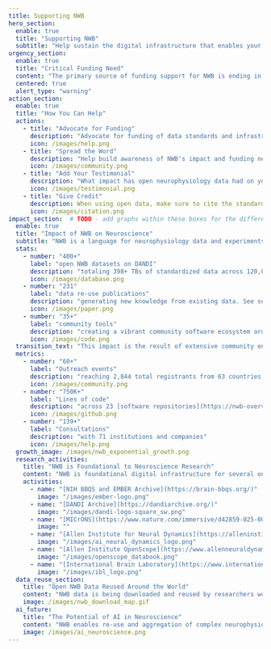 ```yaml
---
title: Supporting NWB
hero_section:
  enable: true
  title: "Supporting NWB"
  subtitle: "Help sustain the digital infrastructure that enables your neuroscience data sharing"
urgency_section:
  enable: true
  title: "Critical Funding Need"
  content: "The primary source of funding support for NWB is ending in March 2026. Loss in funding will result in dissolution of the team that develops and maintains NWB. This team is critical to ensure NWB software keeps working and is up-to-date with the latest methods in neuroscience research and advances in data science. We are working diligently to explore all options for funding NWB. **We need your help advocating for NWB!**"
  centered: true
  alert_type: "warning"
action_section:
  enable: true
  title: "How You Can Help"
  actions:
    - title: "Advocate for Funding"
      description: "Advocate for funding of data standards and infrastructure during conversations with private and public funders."
      icon: /images/help.png
    - title: "Spread the Word"
      description: "Help build awareness of NWB's impact and funding needs through your social networks, in discussions with colleagues, and in articles and publications"
      icon: /images/community.png
    - title: "Add Your Testimonial"
      description: "What impact has open neurophysiology data had on your science? Share your experience [here](https://docs.google.com/forms/d/e/1FAIpQLSfQuVJDganf6EZFD-KoaJUZ9r6q2r6XHy4xIwi6GVRSaYwsXw/viewform)"
      icon: /images/testimonial.png
    - title: "Give Credit"
      description: When using open data, make sure to cite the standards, datasets, software, and related data papers in your publications.
      icon: /images/citation.png
impact_section:  # TODO - add graphs within these boxes for the different metrics (reuse, events, etc.)
  enable: true
  title: "Impact of NWB on Neuroscience"
  subtitle: "NWB is a language for neurophysiology data and experiments that connects a vibrant digital ecosystem. This ecosystem enables meaningful sharing of neurophysiology data across the neuroscience community. The impact of NWB has been profound, and we are at an inflection point of exponential growth in openly available data in NWB. So far, NWB  has enabled"
  stats:
    - number: "400+"
      label: "open NWB datasets on DANDI"
      description: "totaling 398+ TBs of standardized data across 120,000+ NWB files"
      icon: /images/database.png
    - number: "231"
      label: "data re-use publications"
      description: "generating new knowledge from existing data. See some of these publications [here](https://rly1.notion.site/8b1d1f08841e41b89fdd9ab21d486d31?v=99f8e0f855a5486b8fc521066b34d4b3)."
      icon: /images/paper.png
    - number: "35+"
      label: "community tools"
      description: "creating a vibrant community software ecosystem around NWB. See a list of these tools [here](http://nwb.org/tools/analysis/)."
      icon: /images/code.png
  transition_text: "This impact is the result of extensive community engagement and technical development over more than 10 years. This engagement has included:"
  metrics:
    - number: "60+"
      label: "Outreach events"
      description: "reaching 2,844 total registrants from 63 countries. [See all events](/events/)"
      icon: /images/community.png
    - number: "750K+"
      label: "Lines of code"
      description: "across 23 [software repositories](https://nwb-overview.readthedocs.io/en/latest/nwb-project-analytics/docs/source/index.html) with 127 unique contributors."
      icon: /images/github.png
    - number: "139+"
      label: "Consultations"
      description: "with 71 institutions and companies"
      icon: /images/help.png
  growth_image: /images/nwb_exponential_growth.png
  research_activities:
    title: "NWB is Foundational to Neuroscience Research"
    content: "NWB is foundational digital infrastructure for several ongoing large-scale, coordinated neuroscience research activities:"
    activities:
      - name: "[NIH BBQS and EMBER Archive](https://brain-bbqs.org/)"
        image: "/images/ember-logo.png"
      - name: "[DANDI Archive](https://dandiarchive.org/)"
        image: "/images/dandi-logo-square_sw.png"
      - name: "[MICrONS](https://www.nature.com/immersive/d42859-025-00001-w/index.html)"
        image: ""
      - name: "[Allen Institute for Neural Dynamics](https://alleninstitute.org/division/neural-dynamics/)"
        image: "/images/ai_neural_dynamics_logo.png"
      - name: "[Allen Institute OpenScope](https://www.allenneuraldynamics.org/projects/openscope)"
        image: "/images/openscope_databook.png"
      - name: "[International Brain Laboratory](https://www.internationalbrainlab.com/)"
        image: "/images/ibl_logo.png"
  data_reuse_section:
    title: "Open NWB Data Reused Around the World"
    content: "NWB data is being downloaded and reused by researchers worldwide, demonstrating the global impact of standardized neurophysiology data. Over **2 PB** of NWB data have been downloaded from the DANDI Archive."
    image: /images/nwb_download_map.gif
  ai_future:
    title: "The Potential of AI in Neuroscience"
    content: "NWB enables re-use and aggregation of complex neurophysiology data, which has resulted in over 200 publications that maximize the return-on-investment (ROI) of neuroscience experiments. We know that the utilization of AI is accelerated by large amounts of AI-ready data. By enabling re-use and aggregation of neurophysiology data in a standardized format, the NWB ecosystem is critical to realizing the full potential of AI in neuroscience."
    image: /images/ai_neuroscience.png
---
```

